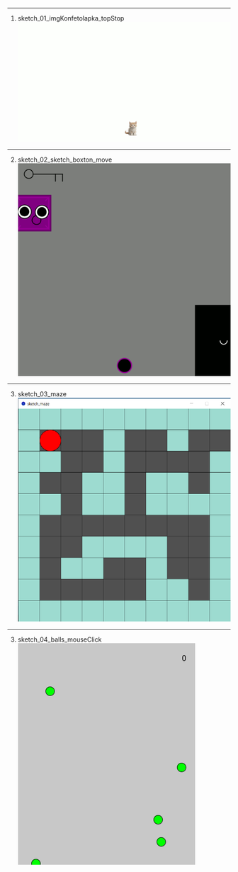 ---------------------------------------
1. sketch_01_imgKonfetolapka_topStop
![alt text](https://github.com/yaAlisaZhukova/processingLessons/blob/main/sketch_01_imgKonfetolapka_topStop/how/konfMove.gif?raw=true)
-----------------------------------------
2. sketch_02_sketch_boxton_move
![alt text](https://github.com/yaAlisaZhukova/processingLessons/blob/main/sketch_02_sketch_boxton_move/how/boxton_move.gif?raw=true)
---------------------------------------
3. sketch_03_maze
![alt text](https://github.com/yaAlisaZhukova/processingLessons/blob/main/sketch_03_maze/how/maze.png?raw=true)
---------------------------------------
3. sketch_04_balls_mouseClick 
![alt text](https://github.com/yaAlisaZhukova/processingLessons/blob/main/sketch_04_balls_mouseClick/how/ball_list_mouseClick.gif?raw=true)
